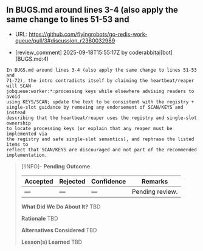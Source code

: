 ## In BUGS.md around lines 3-4 (also apply the same change to lines 51-53 and

- URL: https://github.com/flyingrobots/go-redis-work-queue/pull/3#discussion_r2360032989

- [review_comment] 2025-09-18T15:55:17Z by coderabbitai[bot] (BUGS.md:4)

```text
In BUGS.md around lines 3-4 (also apply the same change to lines 51-53 and
71-72), the intro contradicts itself by claiming the heartbeat/reaper will SCAN
jobqueue:worker:*:processing keys while elsewhere advising readers to avoid
using KEYS/SCAN; update the text to be consistent with the registry +
single-slot guidance by removing any endorsement of SCAN/KEYS and instead
describing that the heartbeat/reaper uses the registry and single-slot ownership
to locate processing keys (or explain that any reaper must be implemented via
the registry and safe single-slot semantics), and rephrase the listed items to
reflect that SCAN/KEYS are discouraged and not part of the recommended
implementation.
```

> [!INFO]- **Pending**
> **Outcome**
> 
> | Accepted | Rejected | Confidence | Remarks |
> |----------|----------|------------|---------|
> | — | — | — | Pending review. |
>
> **What Did We Do About It?**
> TBD
>
> **Rationale**
> TBD
>
> **Alternatives Considered**
> TBD
>
> **Lesson(s) Learned**
> TBD
